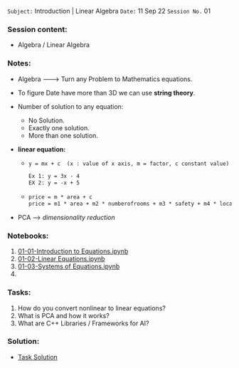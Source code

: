 `Subject:` Introduction | Linear Algebra
 `Date:` 11 Sep 22 `Session No.` 01

### Session content:

- Algebra / Linear Algebra 

### Notes:

- Algebra ---> Turn any Problem to Mathematics equations.

- To figure Date have more than 3D we can use **string theory**.

- Number of solution to any equation:

  - No Solution.
  - Exactly one solution.
  - More than one solution.
- **linear equation:**

  - ```markdown
    y = mx + c  (x : value of x axis, m = factor, c constant value) 
    
    Ex 1: y = 3x - 4
    EX 2: y = -x + 5
    ```

  - ```markdown
    price = m * area + c 
    price = m1 * area + m2 * numberofrooms + m3 * safety + m4 * location + c 
    ```

- PCA --> *dimensionality reduction*

### Notebooks:

1. [01-01-Introduction to Equations.ipynb](https://github.com/AhmedUZaki/Basic-Mathematics-for-Machine-Learning/blob/master/Basics%20Of%20Algebra%20by%20Hiren/01-01-Introduction%20to%20Equations.ipynb)
2. [01-02-Linear Equations.ipynb](https://github.com/AhmedUZaki/Basic-Mathematics-for-Machine-Learning/blob/master/Basics%20Of%20Algebra%20by%20Hiren/01-02-Linear%20Equations.ipynb)
3. [01-03-Systems of Equations.ipynb](https://github.com/AhmedUZaki/Basic-Mathematics-for-Machine-Learning/blob/master/Basics%20Of%20Algebra%20by%20Hiren/01-03-Systems%20of%20Equations.ipynb)
4. 


### Tasks:
1. How do you convert nonlinear to linear equations?
2. What is PCA and how it works?
3. What are C++ Libraries / Frameworks for AI?

### Solution:

- [Task Solution](https://github.com/AhmedUZaki/INSTANT-AI/blob/main/Track%202_%20Mathematics%20%20for%20Data%20science/Session%2001/Task%20Solution.md)

